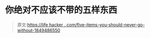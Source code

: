 # 你绝对不应该不带的五样东西

> 原文:[https://life hacker . com/five-items-you-should-never-go-without-1849486550](https://lifehacker.com/five-items-you-should-never-go-camping-without-1849486550)